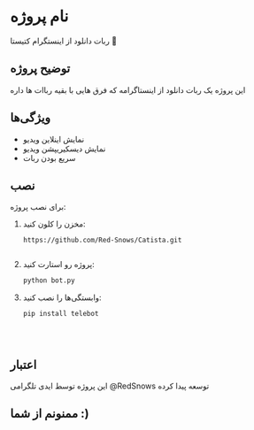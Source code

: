 # نام پروژه 

ربات دانلود از اینستگرام کتیستا 🚀

## توضیح پروژه
این پروژه یک ربات دانلود از اینستاگرامه که فرق هایی با بقیه رباات ها داره

## ویژگی‌ها
- نمایش اینلاین ویدیو
- نمایش دیسکیریپشن ویدیو
- سریع بودن ربات

## نصب
برای نصب پروژه:
1. مخزن را کلون کنید:

   ```
   https://github.com/Red-Snows/Catista.git
         
3. پروژه رو استارت کنید:
      ```bash
      python bot.py
   
4. وابستگی‌ها را نصب کنید:
      ```bash
      pip install telebot
   




## اعتبار
این پروژه توسط ایدی تلگرامی @RedSnows توسعه پیدا کرده

## ممنونم از شما :)
